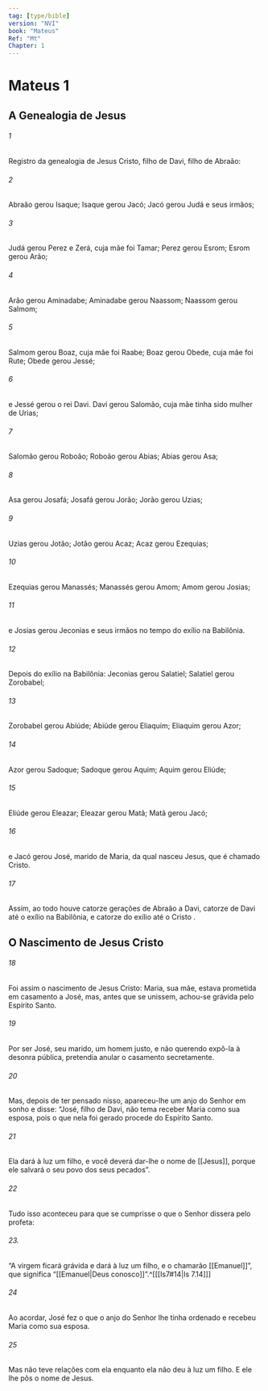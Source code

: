 ```yaml
---
tag: [type/bible]
version: "NVI"
book: "Mateus"
Ref: "Mt"
Chapter: 1
---
```


# Mateus 1
## A Genealogia de Jesus
###### 1
Registro da genealogia de Jesus Cristo, filho de Davi, filho de Abraão:
###### 2 
Abraão gerou Isaque; Isaque gerou Jacó; Jacó gerou Judá e seus irmãos;
###### 3 
Judá gerou Perez e Zerá, cuja mãe foi Tamar; Perez gerou Esrom; Esrom gerou Arão;
###### 4 
Arão gerou Aminadabe; Aminadabe gerou Naassom; Naassom gerou Salmom;
###### 5 
Salmom gerou Boaz, cuja mãe foi Raabe; Boaz gerou Obede, cuja mãe foi Rute; Obede gerou Jessé;
###### 6 
e Jessé gerou o rei Davi. Davi gerou Salomão, cuja mãe tinha sido mulher de Urias;
###### 7 
Salomão gerou Roboão; Roboão gerou Abias; Abias gerou Asa;
###### 8
Asa gerou Josafá; Josafá gerou Jorão; Jorão gerou Uzias;
###### 9 
Uzias gerou Jotão; Jotão gerou Acaz; Acaz gerou Ezequias;
###### 10
Ezequias gerou Manassés; Manassés gerou Amom; Amom gerou Josias;
###### 11
 e Josias gerou Jeconias e seus irmãos no tempo do exílio na Babilônia.
###### 12
Depois do exílio na Babilônia: Jeconias gerou Salatiel; Salatiel gerou Zorobabel;
###### 13
Zorobabel gerou Abiúde; Abiúde gerou Eliaquim; Eliaquim gerou Azor;
###### 14
Azor gerou Sadoque; Sadoque gerou Aquim; Aquim gerou Eliúde;
###### 15
Eliúde gerou Eleazar; Eleazar gerou Matã; Matã gerou Jacó;
###### 16
e Jacó gerou José, marido de Maria, da qual nasceu Jesus, que é chamado Cristo.
###### 17
Assim, ao todo houve catorze gerações de Abraão a Davi, catorze de Davi até o exílio na Babilônia, e catorze do exílio até o Cristo .
## O Nascimento de Jesus Cristo
###### 18
Foi assim o nascimento de Jesus Cristo: Maria, sua mãe, estava prometida em casamento a José, mas, antes que se unissem, achou-se grávida pelo Espírito Santo.
###### 19
 Por ser José, seu marido, um homem justo, e não querendo expô-la à desonra pública, pretendia anular o casamento secretamente.
###### 20
Mas, depois de ter pensado nisso, apareceu-lhe um anjo do Senhor em sonho e disse: “José, filho de Davi, não tema receber Maria como sua esposa, pois o que nela foi gerado procede do Espírito Santo.
###### 21
Ela dará à luz um filho, e você deverá dar-lhe o nome de [[Jesus]], porque ele salvará o seu povo dos seus pecados”.
###### 22
Tudo isso aconteceu para que se cumprisse o que o Senhor dissera pelo profeta:
###### 23.
“A virgem ficará grávida e dará à luz um filho, e o chamarão [[Emanuel]]”, que significa “[[Emanuel|Deus conosco]]”.^[[[Is7#14|Is 7.14]]]
###### 24
Ao acordar, José fez o que o anjo do Senhor lhe tinha ordenado e recebeu Maria como sua esposa.
###### 25
Mas não teve relações com ela enquanto ela não deu à luz um filho. E ele lhe pôs o nome de Jesus.


